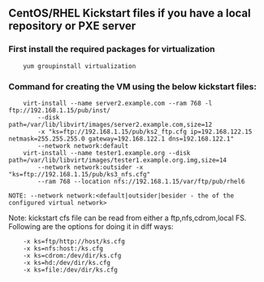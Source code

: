 ## CentOS/RHEL Kickstart files if you have a local repository or PXE server

### First install the required packages for virtualization
```
	yum groupinstall virtualization

```


### Command for creating the VM using the below kickstart files:

```
	virt-install --name server2.example.com --ram 768 -l ftp://192.168.1.15/pub/inst/
		--disk path=/var/lib/libvirt/images/server2.example.com,size=12
		-x "ks=ftp://192.168.1.15/pub/ks2_ftp.cfg ip=192.168.122.15 netmask=255.255.255.0 gateway=192.168.122.1 dns=192.168.122.1"
		--network network:default
	virt-install --name tester1.example.org --disk path=/var/lib/libvirt/images/tester1.example.org.img,size=14
		--network network:outsider -x "ks=ftp://192.168.1.15/pub/ks3_nfs.cfg"
		--ram 768 --location nfs://192.168.1.15/var/ftp/pub/rhel6

NOTE: --network network:<default|outsider|besider - the of the configured virtual network>

```

Note: kickstart cfs file can be read from either a ftp,nfs,cdrom,local FS. Following are the options for doing it in diff ways:

```
	-x ks=ftp/http://host/ks.cfg
	-x ks=nfs:host:/ks.cfg
	-x ks=cdrom:/dev/dir/ks.cfg
	-x ks=hd:/dev/dir/ks.cfg
	-x ks=file:/dev/dir/ks.cfg
```
